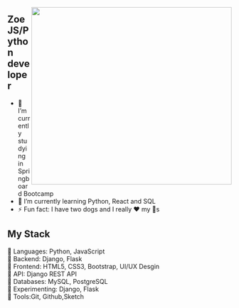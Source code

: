 <a target="_blank" href="https://github.com/zoezhang926"><img width="450" height="400" align="right" src="https://cdn.dribbble.com/users/2050210/screenshots/4248160/ilustra-1-site.png"></a>
## Zoe JS/Python developer
- 🔭 I’m currently studying in Springboard Bootcamp
- 🌱 I’m currently learning Python, React and SQL 
- ⚡ Fun fact: I have two dogs and I really ❤️ my 🐶s

## My Stack
🍇 Languages: Python, JavaScript
<br>
🍎 Backend: Django, Flask
<br>
🍐 Frontend: HTML5, CSS3, Bootstrap, UI/UX Desgin
<br>
🍑 API: Django REST API
<br>
🥝 Databases: MySQL, PostgreSQL
<br>
🥥 Experimenting: Django, Flask
<br>
🍅 Tools:Git, Github,Sketch
<br>
<!--
**zoezhang926/zoezhang926** is a ✨ _special_ ✨ repository because its `README.md` (this file) appears on your GitHub profile.

Here are some ideas to get you started:

- 🔭 I’m currently working on ...
- 🌱 I’m currently learning ...
- 👯 I’m looking to collaborate on ...
- 🤔 I’m looking for help with ...
- 💬 Ask me about ...
- 📫 How to reach me: ...
- 😄 Pronouns: ...
- ⚡ Fun fact: ...
-->
